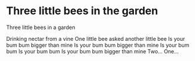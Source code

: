 # Three little bees in the garden


Three  little bees in a garden

Drinking  nectar from a vine
One little bee asked another little bee
Is your bum bum bigger than mine
Is your bum bum bigger than mine
Is your bum bum
Is your bum bum
Is your bum bum bigger than mine
Two... 
One... 



